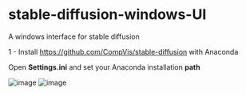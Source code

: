 # stable-diffusion-windows-UI
A windows interface for stable diffusion

1 - Install https://github.com/CompVis/stable-diffusion with Anaconda

Open **Settings.ini** and set your Anaconda installation **path**

![image](https://user-images.githubusercontent.com/111762798/185965724-686578a4-01a4-414c-89d0-52de782c3e4d.png)
![image](https://user-images.githubusercontent.com/111762798/185965834-8fb3ec3e-03df-4c7e-8110-cc2d0a495d27.png)
